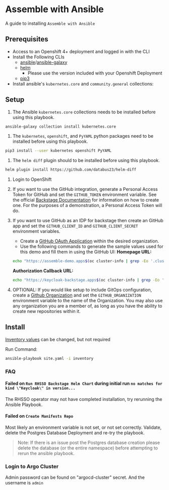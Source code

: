 # Assemble with Ansible

A guide to installing `Assemble with Ansible`

## Prerequisites

- Access to an Openshift 4+ deployment and logged in with the CLI
- Install the Following CLIs
  - [ansible](https://www.ansible.com/)/[ansible-galaxy](https://galaxy.ansible.com/)
  - [helm](https://helm.sh/)
    - Please use the version included with your Openshift Deployment
  - [pip3](https://pypi.org/project/pip/)
- Install ansible's `kubernetes.core` and `community.general` collections:

## Setup

1. The Ansible `kubernetes.core` collections needs to be installed before using this playbook.

  ``` sh
  ansible-galaxy collection install kubernetes.core
  ```

1. The `kubernetes`, `openshift`, and `PyYAML` python packages need to be installed before using this playbook.

  ``` sh
  pip3 install --user kubernetes openshift PyYAML
  ```

1. The `helm diff` plugin should to be installed before using this playbook.

  ``` sh
  helm plugin install https://github.com/databus23/helm-diff
  ```

1. Login to OpenShift
1. If you want to use the GitHub integration, generate a Personal Access Token for GitHub and set the `GITHUB_TOKEN` environment variable.
   See the official [Backstage Documentation](https://backstage.io/docs/getting-started/configuration#setting-up-a-github-integration) for information on how to create one.  For the purposes of a demonstration, a Personal Access Token will do.
1. If you want to use GitHub as an IDP for backstage then create an GitHub app and set the `GITHUB_CLIENT_ID` and `GITHUB_CLIENT_SECRET` environment variables.
   - Create a [GitHub OAuth Application](https://docs.github.com/en/developers/apps/building-oauth-apps/creating-an-oauth-app) within the desired organization.  
   - Use the following commands to generate the sample values used for this demo and fill them in using the GitHub UI:
    **Homepage URL:**

    ```sh
    echo "https://assemble-demo.apps$(oc cluster-info | grep -Eo '.cluster(.*?).com')"
    ```

    **Authorization Callback URL:**

    ```sh
    echo "https://keycloak-backstage.apps$(oc cluster-info | grep -Eo '.cluster(.*?).com')/auth/realms/backstage/broker/github/endpoint"
    ```

1. OPTIONAL: If you would like setup to include GitOps configuration, create a [Github Organization](https://github.com/settings/organizations) and set the `GITHUB_ORGANIZATION` environment variable to the name of the Organization. You may also use any organization you are a member of, as long as you have the ability to create new repositories within it.

## Install

[Inventory values](inventory/group_vars/all.yml) can be changed, but not required

Run Command:

```sh
ansible-playbook site.yaml -i inventory
```

### FAQ

#### Failed on `Run RHSSO Backstage Helm Chart` during initial run `no matches for kind \"Keycloak\" in version...`

The RHSSO operator may not have completed installation, try rerunning the Ansible Playbook.

#### Failed on `Create Manifests Repo`

Most likely an environment variable is not set, or not set correctly. Validate, delete the Postgres Database Deployment and re-try the playbook.

> Note: If there is an issue post the Postgres database creation please delete the database (or the entire namespace) before attempting to rerun the ansible playbook.

### Login to Argo Cluster

Admin password can be found on "argocd-cluster" secret. And the username is `admin`